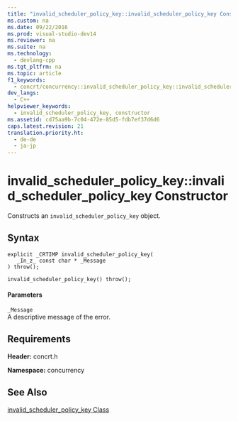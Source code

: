 ```yaml
---
title: "invalid_scheduler_policy_key::invalid_scheduler_policy_key Constructor"
ms.custom: na
ms.date: 09/22/2016
ms.prod: visual-studio-dev14
ms.reviewer: na
ms.suite: na
ms.technology: 
  - devlang-cpp
ms.tgt_pltfrm: na
ms.topic: article
f1_keywords: 
  - concrt/concurrency::invalid_scheduler_policy_key::invalid_scheduler_policy_key
dev_langs: 
  - C++
helpviewer_keywords: 
  - invalid_scheduler_policy_key, constructor
ms.assetid: cd75aa9b-7c04-472e-85d5-fdb7ef37d6d6
caps.latest.revision: 21
translation.priority.ht: 
  - de-de
  - ja-jp
---
```

# invalid_scheduler_policy_key::invalid_scheduler_policy_key Constructor
Constructs an `invalid_scheduler_policy_key` object.  
  
## Syntax  
  
```  
explicit _CRTIMP invalid_scheduler_policy_key(  
   _In_z_ const char * _Message  
) throw();  
  
invalid_scheduler_policy_key() throw();  
```  
  
#### Parameters  
 `_Message`  
 A descriptive message of the error.  
  
## Requirements  
 **Header:** concrt.h  
  
 **Namespace:** concurrency  
  
## See Also  
 [invalid_scheduler_policy_key Class](../vs140/invalid_scheduler_policy_key-class.md)